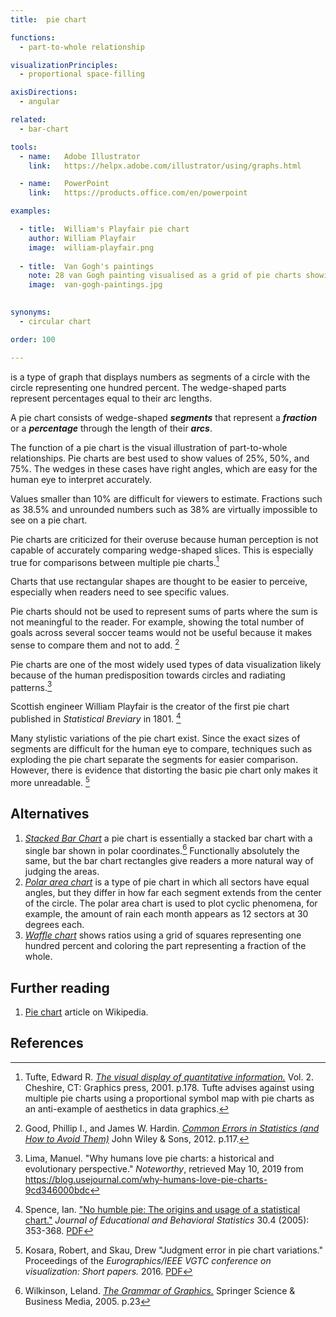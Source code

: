 ```yaml
---
title:  pie chart

functions: 
  - part-to-whole relationship

visualizationPrinciples:
  - proportional space-filling

axisDirections:
  - angular

related:
  - bar-chart

tools:
  - name:   Adobe Illustrator
    link:   https://helpx.adobe.com/illustrator/using/graphs.html

  - name:   PowerPoint
    link:   https://products.office.com/en/powerpoint

examples:

  - title:  William's Playfair pie chart
    author: William Playfair
    image:  william-playfair.png
    
  - title:  Van Gogh's paintings
    note: 28 van Gogh painting visualised as a grid of pie charts showing the five most common colours in each as a pecentage.
    image:  van-gogh-paintings.jpg
    

synonyms: 
  - circular chart

order: 100

---
```


is a type of graph that displays numbers as segments of a circle with the circle representing one hundred percent. The wedge-shaped parts represent percentages equal to their arc lengths. 

<!--more-->
A pie chart consists of wedge-shaped ***segments*** that represent a ***fraction*** or a ***percentage*** through the length of their ***arcs***.

The function of a pie chart is the visual illustration of part-to-whole relationships. Pie charts are best used to show values of 25%, 50%, and 75%. The wedges in these cases have right angles, which are easy for the human eye to interpret accurately.
 
Values smaller than 10% are difficult for viewers to estimate. Fractions such as 38.5% and unrounded numbers such as 38% are virtually impossible to see on a pie chart.

Pie charts are criticized for their overuse because human perception is not capable of accurately comparing wedge-shaped slices. This is especially true for comparisons between multiple pie charts.[^tufte] 

Charts that use rectangular shapes are thought to be easier to perceive, especially when readers need to see specific values.

Pie charts should not be used to represent sums of parts where the sum is not meaningful to the reader. For example, showing the total number of goals across several soccer teams would not be useful because it makes sense to compare them and not to add. [^good]
 
Pie charts are one of the most widely used types of data visualization likely because of the human predisposition towards circles and radiating patterns.[^lima]

Scottish engineer William Playfair is the creator of the first pie chart published in *Statistical Breviary* in 1801.  [^spence]

<!-- from variations -->
Many stylistic variations of the pie chart exist. Since the exact sizes of segments are difficult for the human eye to compare, techniques such as exploding the pie chart separate the segments for easier comparison. However, there is evidence that distorting the basic pie chart only makes it more unreadable. [^kosara]


## Alternatives
1. [*Stacked Bar Chart*](/stacked-bar-chart) a pie chart is essentially a stacked bar chart with a single bar shown in polar coordinates.[^wilkinson2] Functionally absolutely the same, but the bar chart rectangles give readers a more natural way of judging the areas.
2. [*Polar area chart*](/polar-area-chart) is a type of pie chart in which all sectors have equal angles, but they differ in how far each segment extends from the center of the circle. The polar area chart is used to plot cyclic phenomena, for example, the amount of rain each month appears as 12 sectors at 30 degrees each.
3. [*Waffle chart*](/waffle-chart) shows ratios using a grid of squares representing one hundred percent and coloring the part representing a fraction of the whole.


## Further reading
1. [Pie chart](https://en.wikipedia.org/wiki/Pie_chart) article on Wikipedia.

## References
[^tufte]: Tufte, Edward R. [*The visual display of quantitative information.*](https://www.edwardtufte.com/tufte/books_vdqi) Vol. 2. Cheshire, CT: Graphics press, 2001. p.178. Tufte advises against using multiple pie charts using a proportional symbol map with pie charts as an anti-example of aesthetics in data graphics.
[^good]: Good, Phillip I., and James W. Hardin. [*Common Errors in Statistics (and How to Avoid Them)*](https://books.google.com.ua/books?hl=en&lr=&id=jiAwiY9DS9EC) John Wiley & Sons, 2012. p.117.
[^lima]: Lima, Manuel. "Why humans love pie charts: a historical and evolutionary perspective." *Noteworthy*, retrieved May 10, 2019 from https://blog.usejournal.com/why-humans-love-pie-charts-9cd346000bdc
[^spence]: Spence, Ian. ["No humble pie: The origins and usage of a statistical chart."](https://doi.org/10.3102%2F10769986030004353) *Journal of Educational and Behavioral Statistics* 30.4 (2005): 353-368. [PDF](http://www.psych.utoronto.ca/users/spence/Spence%202005.pdf)
[^kosara]: Kosara, Robert, and Skau, Drew "Judgment error in pie chart variations." Proceedings of the *Eurographics/IEEE VGTC conference on visualization: Short papers.* 2016. [PDF](https://kosara.net/papers/2016/Kosara-EuroVis-2016.pdf)
[^wilkinson2]: Wilkinson, Leland. [*The Grammar of Graphics.*]((https://books.google.com/books?hl=en&lr=&id=_kRX4LoFfGQC)) Springer Science & Business Media, 2005. p.23
